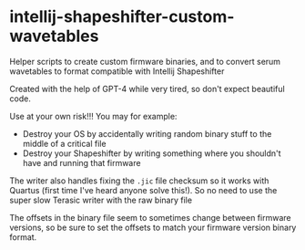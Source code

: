 

# intellij-shapeshifter-custom-wavetables
Helper scripts to create custom firmware binaries, and to convert serum wavetables to format compatible with Intellij Shapeshifter

Created with the help of GPT-4 while very tired, so don't expect beautiful code.

Use at your own risk!!! 
You may for example:
- Destroy your OS by accidentally writing random binary stuff to the middle of a critical file
- Destroy your Shapeshifter by writing something where you shouldn't have and running that firmware

The writer also handles fixing the `.jic` file checksum so it works with Quartus (first time I've heard anyone solve this!). So no need to use the super slow Terasic writer with the raw binary file

The offsets in the binary file seem to sometimes change between firmware versions, so be sure to set the offsets to match your firmware version binary format.
